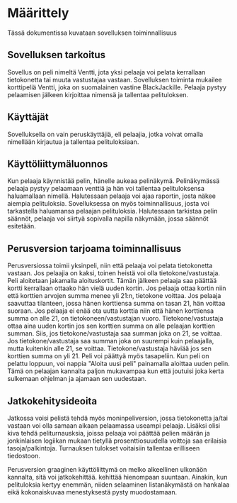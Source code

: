 # Määrittely

Tässä dokumentissa kuvataan sovelluksen toiminnallisuus

## Sovelluksen tarkoitus

Sovellus on peli nimeltä Ventti, jota yksi pelaaja voi pelata kerrallaan tietokonetta tai muuta vastustajaa vastaan.
Sovelluksen toiminta mukailee korttipeliä Ventti, joka on suomalainen vastine BlackJackille. Pelaaja pystyy
pelaamisen jälkeen kirjoittaa nimensä ja tallentaa pelituloksen.

## Käyttäjät

Sovelluksella on vain peruskäyttäjiä, eli pelaajia, jotka voivat omalla nimellään kirjautua ja tallentaa
pelituloksiaan. 


## Käyttöliittymäluonnos

Kun pelaaja käynnistää pelin, hänelle aukeaa pelinäkymä. Pelinäkymässä pelaaja pystyy pelaamaan venttiä ja hän voi
tallentaa pelituloksensa haluamallaan nimellä. Halutessaan pelaaja voi ajaa raportin, josta näkee aiempia pelituloksia. 
Sovelluksessa on myös toiminnallisuus, josta voi tarkastella haluamansa pelaajan pelituloksia. Halutessaan tarkistaa
pelin säännöt, pelaaja voi siirtyä sopivalla napilla näkymään, jossa säännöt esitetään.

## Perusversion tarjoama toiminnallisuus

Perusversiossa toimii yksinpeli, niin että pelaaja voi pelata tietokonetta vastaan. Jos pelaajia on kaksi, toinen
heistä voi olla tietokone/vastustaja. Peli aloitetaan jakamalla aloituskortit. Tämän jälkeen pelaaja saa päättää
kortti kerrallaan ottaako hän vielä uuden kortin. Jos pelaaja ottaa kortin niin että korttien arvojen summa menee yli
21:n, tietokone voittaa. Jos pelaaja saavuttaa tilanteen, jossa hänen korttiensa summa on tasan 21, hän voittaa
suoraan. Jos pelaaja ei enää ota uutta korttia niin että hänen korttiensa summa on alle 21, on tietokoneen/vastustajan
vuoro. Tietokone/vastustaja ottaa aina uuden kortin jos sen korttien summa on alle pelaajan korttien summan. Siis,
jos tietokone/vastustaja saa summan joka on 21, se voittaa. Jos tietokone/vastustaja saa summan joka on suurempi kuin
pelaajalla, mutta kuitenkin alle 21, se voittaa. Tietokone/vastustaja häviää jos sen korttien summa on yli 21. Peli
voi päättyä myös tasapeliin. Kun peli on pelattu loppuun, voi nappia "Aloita uusi peli" painamalla aloittaa uuden
pelin. Tämä on pelaajan kannalta paljon mukavampaa kun että joutuisi joka kerta sulkemaan ohjelman ja ajamaan
sen uudestaan.


## Jatkokehitysideoita	

Jatkossa voisi pelistä tehdä myös moninpeliversion, jossa tietokonetta ja/tai vastaan voi olla samaan aikaan pelaamassa
useampi pelaaja. Lisäksi olisi kiva tehdä peliturnausksia, joissa pelaaja voi päättää pelien määrän ja jonkinlaisen
logiikan mukaan tietyllä prosenttiosuudella voittoja saa erilaisia tasoja/palkintoja. Turnauksen tulokset voitaisiin
tallentaa erilliseen tiedostoon.

Perusversion graaginen käyttöliittymä on melko alkeellinen ulkonäön kannalta, sitä voi jatkokehittää.
kehittää hienompaan suuntaan. Ainakin, kun pelituloksia kertyy enemmän, niiden selaaminen listanäkymästä on hankalaa
eikä kokonaiskuvaa menestyksestä pysty muodostamaan.



